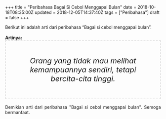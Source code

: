 +++
title = "Peribahasa Bagai Si Cebol Menggapai Bulan"
date = 2018-10-18T08:35:00Z
updated = 2018-12-05T14:37:40Z
tags = ["Peribahasa"]
draft = false
+++

<div dir="ltr" style="text-align: left;" trbidi="on"><div style="text-align: justify;">Berikut ini adalah arti dari peribahasa “Bagai si cebol menggapai bulan”.</div><br /><div style="text-align: justify;"><b>Artinya:</b></div><div style="border: 2px dashed #ddd; font-size: 24px; height: auto; margin: 0 auto; padding: 50px; text-align: center; width: auto;"><i>Orang yang tidak mau melihat kemampuannya sendiri, tetapi bercita-cita tinggi.</i></div><div style="text-align: justify;"><br /></div><div style="text-align: justify;">Demikian arti dari peribahasa "Bagai si cebol menggapai bulan". Semoga bermanfaat.</div></div>
